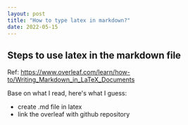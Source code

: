 ```yaml
---
layout: post
title: "How to type latex in markdown?"
date: 2022-05-15
---
```


## Steps to use latex in the markdown file
Ref: https://www.overleaf.com/learn/how-to/Writing_Markdown_in_LaTeX_Documents

Base on what I read, here's what I guess:
* create .md file in latex
* link the overleaf with github repository 






